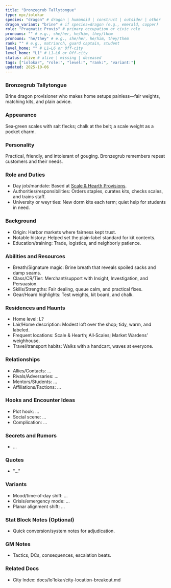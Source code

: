 ```yaml
---
title: "Bronzegrub Tallytongue"
type: npc/iolokar
species: "dragon" # dragon | humanoid | construct | outsider | other
dragon_variant: "brine" # if species=dragon (e.g., emerald, copper)
role: "Pragmatic Provis" # primary occupation or civic role
pronouns: "" # e.g., she/her, he/him, they/them
pronouns: "he/they" # e.g., she/her, he/him, they/them
rank: "" # e.g., matriarch, guard captain, student
level_home: "" # L1–L6 or Off‑city
level_home: "L1" # L1–L6 or Off‑city
status: alive # alive | missing | deceased
tags: ["iolokar", "role:", "level:", "rank:", "variant:"]
updated: 2025-10-06
---
```

### Bronzegrub Tallytongue

Brine dragon provisioner who makes home setups painless—fair weights, matching kits, and plain advice.

### Appearance

Sea‑green scales with salt flecks; chalk at the belt; a scale weight as a pocket charm.

### Personality

Practical, friendly, and intolerant of gouging. Bronzegrub remembers repeat customers and their needs.

### Role and Duties

- Day job/mandate: Based at [Scale & Hearth Provisions](docs/Io'lokar/Locations/scale-and-hearth-provisions.md).
- Authorities/responsibilities: Orders staples, curates kits, checks scales, and trains staff.
- University or weyr ties: New dorm kits each term; quiet help for students in need.

### Background

- Origin: Harbor markets where fairness kept trust.
- Notable history: Helped set the plain‑label standard for kit contents.
- Education/training: Trade, logistics, and neighborly patience.

### Abilities and Resources

- Breath/Signature magic: Brine breath that reveals spoiled sacks and damp seams.
- Class/CR/Tier: Merchant/support with Insight, Investigation, and Persuasion.
- Skills/Strengths: Fair dealing, queue calm, and practical fixes.
- Gear/Hoard highlights: Test weights, kit board, and chalk.

### Residences and Haunts

- Home level: L?
- Lair/Home description: Modest loft over the shop; tidy, warm, and labeled.
- Frequent locations: Scale & Hearth; All‑Scales; Market Wardens’ weighhouse.
- Travel/transport habits: Walks with a handcart, waves at everyone.

### Relationships

- Allies/Contacts: ...
- Rivals/Adversaries: ...
- Mentors/Students: ...
- Affiliations/Factions: ...

### Hooks and Encounter Ideas

- Plot hook: ...
- Social scene: ...
- Complication: ...

### Secrets and Rumors

- ...

### Quotes

- "..."

### Variants

- Mood/time‑of‑day shift: ...
- Crisis/emergency mode: ...
- Planar alignment shift: ...

### Stat Block Notes (Optional)

- Quick conversion/system notes for adjudication.

### GM Notes

- Tactics, DCs, consequences, escalation beats.

### Related Docs

- City Index: docs/Io'lokar/city-location-breakout.md
